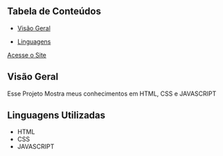 ## Tabela de Conteúdos

- [Visão Geral](#visão-geral)

- [Linguagens](#linguagens-utilizadas)

 [Acesse o Site ](https://martinszx.github.io/Calculadora-IMC/)

## Visão Geral

Esse Projeto Mostra meus conhecimentos em HTML, CSS e JAVASCRIPT 

## Linguagens Utilizadas

* HTML 
* CSS
* JAVASCRIPT

